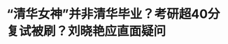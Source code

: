 <!DOCTYPE html>
<html lang="zh-CN">

<head>
    
<title>“清华女神”并非清华毕业？考研超40分复试被刷？刘晓艳应直面疑问_腾讯新闻</title>
<meta name="keywords" content="刘晓艳,考研,清华,清华大学,周思成,复试,毕业">
<meta name="description" content="极目新闻评论员 石平近日，知名英语讲师周思成在直播间公开评价同行刘晓艳英语水平，称其“英语最差，倒数第一名”。周思成同时“打假”刘晓艳，质疑其并非清华大学毕业，但在多个场合被称为“清华女神”。5月17日，极目新闻记者了解到，近年来，刘晓艳在多个公开场合讲述自己报考清华大学法硕但却未能考上的经历。（据5月...">
<meta name="author" content="腾讯网">
<meta name="copyright" content="Copyright 1998 - 2025 Tencent. All Rights Reserved">
<meta property="og:type" content="news" />

<meta property="og:title" content="“清华女神”并非清华毕业？考研超40分复试被刷？刘晓艳应直面疑问_腾讯新闻" />
<meta property="og:description" content="极目新闻评论员 石平近日，知名英语讲师周思成在直播间公开评价同行刘晓艳英语水平，称其“英语最差，倒数第一名”。周思成同时“打假”刘晓艳，质疑其并非清华大学毕业，但在多个场合被称为“清华女神”。5月17日，极目新闻记者了解到，近年来，刘晓艳在多个公开场合讲述自己报考清华大学法硕但却未能考上的经历。（据5月..." />
<meta property="og:url" content="https://news.qq.com/rain/a/20250518A038DF00" />
<meta property="og:image" content="https://inews.gtimg.com/news_ls/OQBOFrUmd-pIbW6TDYaEl-tCUE6emJWZ2jakoah3xXokIAA_640330/0" />
<meta property="article:author" content="极目新闻" />
<meta property="article:published_time" content="2025-05-18 11:30:15" />
<meta property="category" content="edu" />

<meta name="baidu-site-verification" content="jJeIJ5X7pP" />
    <meta charset="utf-8" />
<meta http-equiv="X-UA-Compatible" content="IE=Edge" />
<meta name="viewport" content="width=device-width, initial-scale=1, shrink-to-fit=no" />
<link rel="dns-prefetch" href="mat1.gtimg.com">
<link rel="dns-prefetch" href="i.news.qq.com">
<link rel="shortcut icon" href="https://mat1.gtimg.com/qqcdn/qqindex2021/favicon.ico">
<script nomodule="true" src="https://mat1.gtimg.com/qqcdn/qqindex2021/common-static/20240515201444/core3-37-1.min.js"></script>
<script>
  try {
    if (!window.IntersectionObserver) {
      var observerScript = document.createElement('script');
      observerScript.src = "https://mat1.gtimg.com/qqcdn/qqindex2021/common-static/20241024141058/intersection-observer-polyfill.js";
      document.head.appendChild(observerScript);
    }
  } catch (error) {}
</script>

<script>
  try {
    if (!Element.prototype.scrollTo) {
      var scrollScript = document.createElement('script');
      scrollScript.src = "https://mat1.gtimg.com/qqcdn/qqindex2021/common-static/20241025153001/scroll-behavior-polyfill.js";
      document.head.appendChild(scrollScript);
    }
  } catch (error) {}
</script>
<script>
  try {
    if ('scrollRestoration' in window.history) {
      window.history.scrollRestoration = 'manual';
    }
    window.isPcClient = Boolean(window.electron) && (
      window.navigator.userAgent.indexOf('pc-client') > 0 ||
      window.navigator.userAgent.indexOf('TencentNews') > 0
    );
  } catch {}
</script>
<script>
  try {
    if (window.isPcClient) {
      var bodyStyle = document.createElement('style');
      bodyStyle.innerText = 'body{ zoom: 0.95 }';
      document.head.appendChild(bodyStyle);
    }
  } catch {}
</script>
<script>
  window.DATA = {"url":"https://view.inews.qq.com/a/20250518A038DF00","article_id":"20250518A038DF00","article_type":"0","title":"“清华女神”并非清华毕业？考研超40分复试被刷？刘晓艳应直面疑问","desc":"极目新闻评论员 石平近日，知名英语讲师周思成在直播间公开评价同行刘晓艳英语水平，称其“英语最差，倒数第一名”。周思成同时“打假”刘晓艳，质疑其并非清华大学毕业，但在多个场合被称为“清华女神”。5月17日，极目新闻记者了解到，近年来，刘晓艳在多个公开场合讲述自己报考清华大学法硕但却未能考上的经历。（据5月...","iNewsRecommendLevel":1,"abstract":"极目新闻评论员 石平近日，知名英语讲师周思成在直播间公开评价同行刘晓艳英语水平，称其“英语最差，倒数第一名”。周思成同时“打假”刘晓艳，质疑其并非清华大学毕业，但在多个场合被称为“清华女神”。5月17日，极目新闻记者了解到，近年来，刘晓艳在多个公开场合讲述自己报考清华大学法硕但却未能考上的经历。（据5月...","catalog1":"edu","ad_channel_sign":"edu","introduction":"","media":"极目新闻","media_id":"5206106","pubtime":"2025-05-18 11:30:15","comment_id":"8412755344","political":0,"cmsId":"20250518A038DF00","cms_id":"20250518A038DF00","closeAllAd":0,"closeAllFavorite":false,"originContent":{"directory":{"ai_list":null,"enable":2,"list":null},"text":"\u003cdiv class=\"rich_media_content\"\u003e\u003c!--NO_AD_ERROR_2--\u003e\u003cp\u003e极目新闻评论员 石平\u003c/p\u003e\u003cp\u003e近日，知名英语讲师周思成在直播间公开评价同行刘晓艳英语水平，称其“英语最差，倒数第一名”。周思成同时“打假”刘晓艳，质疑其并非\u003c!--VERTICAL_CARD_BEGIN_0--\u003e清华大学\u003c!--VERTICAL_CARD_END_0--\u003e毕业，但在多个场合被称为“清华女神”。5月17日，极目新闻记者了解到，近年来，刘晓艳在多个公开场合讲述自己报考清华大学法硕但却未能考上的经历。（据5月17日极目新闻报道）\u003c/p\u003e\u003cp style=\"text-align: center\"\u003e\u003c!--IMG_0--\u003e\u003c/p\u003e\u003cp class=\"qqnews_image_desc\" style=\"color: #666; font-size: 14px; text-align: center\"\u003e相关截图\u003c/p\u003e\u003cp\u003e\u003c!--SECURE_LINK_BEGIN_0--\u003e周思成\u003c!--SECURE_LINK_END_0--\u003e在直播间手撕刘晓艳，并称“刘晓艳的运营团队踩了他”，这其实不能简单被定性为“同行是冤家”，关键要看他说的是不是事实。如果他凭“一己之力”造谣抹黑对手，那肯定违反相关法律法规，要承担相应的后果。如果他说的是真的，那刘晓艳就涉嫌虚假宣传牟利，同样要承担责任。\u003c!--NO_AD_0--\u003e\u003c!--EOP_0--\u003e\u003c/p\u003e\u003c!--PARAGRAPH_0--\u003e\u003cp\u003e网上自称“清华女神”的不少，且先不管是不是“女神”，在清华就读过是前提吧？如果没在清华读过书，怎么能宣传自己是“清华女神”呢？显然，不是报考过清华大学的硕士，就能够用这个说法的。\u003c!--NO_AD_1--\u003e\u003c!--EOP_1--\u003e\u003c/p\u003e\u003c!--PARAGRAPH_1--\u003e\u003cp\u003e而且，她在讲座中多次讲到自己当年以超分数线40分的成绩上线清华的经历。这就更传奇了，超分数线40分啊，妥妥的学霸。在大家看来，这样厉害的学霸上清华不是太正常了吗？为何她超分数线40分还在复试被刷？这在激起钦佩的同时还博取了公众的同情，甚至还有人怀疑清华大学在招录学生时，是不是有什么不可言说的东西。\u003c/p\u003e\u003cp style=\"text-align: center\"\u003e\u003c!--IMG_1--\u003e\u003c/p\u003e\u003cp class=\"qqnews_image_desc\" style=\"color: #666; font-size: 14px; text-align: center\"\u003e相关截图\u003c/p\u003e\u003cp\u003e清华女神，超40分复试被刷，这些信息放在一起，也是妥妥的流量。做教培行业，学霸“人设”无疑是吸引流量的利器，更是赚钱的法宝。但是，刘晓艳的宣传是不是真的呢？\u003c/p\u003e\u003cp\u003e一些网友说得好，做教培行业，未必需要什么高深的水平和能力，就像一些体育冠军的教练，上场了未必比得赢自己的学生。会教与会学是两回事，两者并不相等。在同行里“英语倒数第一”，也不等于不能教好学生。但是，做教育最可贵的是诚信，应该通过自己的实力来说话。\u003c!--NO_AD_2--\u003e\u003c!--EOP_2--\u003e\u003c/p\u003e\u003c!--PARAGRAPH_2--\u003e\u003cp\u003e同时，周思成称“刘晓艳的运营团队踩了他”。抹黑他人同样是令人不齿的行为。不管是谁，不能不讲原则和底线，把他人踩下去，把自己抬上来，以期让自己得到更大的蛋糕。英语教培行业很卷，但也是有规矩的。既不能搞虚假人设、虚假宣传，更不能搞拉踩。\u003c!--NO_AD_3--\u003e\u003c!--EOP_3--\u003e\u003c/p\u003e\u003c!--PARAGRAPH_3--\u003e\u003cp\u003e周思成的质疑需要刘晓艳来回答，后者晒出相关材料即可。如果周思成是造谣，刘晓艳可以通过法律手段来维护自己的权益。如果自己真的存在虚构“清华女神”的情节，甚至还夸大自己的考试分数，她同样要给公众一个说法。\u003c!--NO_AD_4--\u003e\u003c!--EOP_4--\u003e\u003c/p\u003e\u003c!--PARAGRAPH_4--\u003e\u003cp\u003e（来源：极目新闻）\u003c/p\u003e\u003cp\u003e\u003cstrong\u003e更多精彩资讯请在应用市场下载“极目新闻”客户端，未经授权请勿转载，欢迎提供新闻线索，一经采纳即付报酬。24小时报料热线027-86777777。\u003c/strong\u003e\u003c/p\u003e\u003cdiv powered-by=\"qqnews_ex-editor\"\u003e\u003c/div\u003e\u003cstyle\u003e.rich_media_content{--news-tabel-th-night-color: #444444;--news-font-day-color: #333;--news-font-night-color: #d9d9d9;--news-bottom-distance: 22px}.rich_media_content p:not([data-exeditor-arbitrary-box=image-box]){letter-spacing:.5px;line-height:30px;margin-bottom:var(--news-bottom-distance);word-wrap:break-word}.rich_media_content{color:var(--news-font-day-color);font-size:18px}@media(prefers-color-scheme:dark){body:not([data-weui-theme=light]):not([dark-mode-disable=true]) .rich_media_content p:not([data-exeditor-arbitrary-box=image-box]){letter-spacing:.5px;line-height:30px;margin-bottom:var(--news-bottom-distance);word-wrap:break-word}body:not([data-weui-theme=light]):not([dark-mode-disable=true]) .rich_media_content{color:var(--news-font-night-color)}}.data_color_scheme_dark .rich_media_content p:not([data-exeditor-arbitrary-box=image-box]){letter-spacing:.5px;line-height:30px;margin-bottom:var(--news-bottom-distance);word-wrap:break-word}.data_color_scheme_dark .rich_media_content{color:var(--news-font-night-color)}.data_color_scheme_dark .rich_media_content{font-size:18px}.rich_media_content p[data-exeditor-arbitrary-box=image-box]{margin-bottom:11px}.rich_media_content\u003ediv:not(.qnt-video),.rich_media_content\u003esection{margin-bottom:var(--news-bottom-distance)}.rich_media_content hr{margin-bottom:var(--news-bottom-distance)}.rich_media_content .link_list{margin:0;margin-top:20px;min-height:0!important}.rich_media_content blockquote{background:#f9f9f9;border-left:6px solid #ccc;margin:1.5em 10px;padding:.5em 10px}.rich_media_content blockquote p{margin-bottom:0!important}.data_color_scheme_dark .rich_media_content blockquote{background:#323232}@media(prefers-color-scheme:dark){body:not([data-weui-theme=light]):not([dark-mode-disable=true]) .rich_media_content blockquote{background:#323232}}.rich_media_content ol[data-ex-list]{--ol-start: 1;--ol-list-style-type: decimal;list-style-type:none;counter-reset:olCounter calc(var(--ol-start,1) - 1);position:relative}.rich_media_content ol[data-ex-list]\u003eli\u003e:first-child::before{content:counter(olCounter,var(--ol-list-style-type)) '. ';counter-increment:olCounter;font-variant-numeric:tabular-nums;display:inline-block}.rich_media_content ul[data-ex-list]{--ul-list-style-type: circle;list-style-type:none;position:relative}.rich_media_content ul[data-ex-list].nonUnicode-list-style-type\u003eli\u003e:first-child::before{content:var(--ul-list-style-type) ' ';font-variant-numeric:tabular-nums;display:inline-block;transform:scale(0.5)}.rich_media_content ul[data-ex-list].unicode-list-style-type\u003eli\u003e:first-child::before{content:var(--ul-list-style-type) ' ';font-variant-numeric:tabular-nums;display:inline-block;transform:scale(0.8)}.rich_media_content ol:not([data-ex-list]){padding-left:revert}.rich_media_content ul:not([data-ex-list]){padding-left:revert}.rich_media_content table{display:table;border-collapse:collapse;margin-bottom:var(--news-bottom-distance)}.rich_media_content table th,.rich_media_content table td{word-wrap:break-word;border:1px solid #ddd;white-space:nowrap;padding:2px 5px}.rich_media_content table th{font-weight:700;background-color:#f0f0f0;text-align:left}.rich_media_content table p{margin-bottom:0!important}.data_color_scheme_dark .rich_media_content table th{background:var(--news-tabel-th-night-color)}@media(prefers-color-scheme:dark){body:not([data-weui-theme=light]):not([dark-mode-disable=true]) .rich_media_content table th{background:var(--news-tabel-th-night-color)}}.rich_media_content .qqnews_image_desc,.rich_media_content p[type=om-image-desc]{line-height:20px!important;text-align:center!important;font-size:14px!important;color:#666!important}.rich_media_content div[data-exeditor-arbitrary-box=wrap]:not([data-exeditor-arbitrary-box-special-style]){max-width:100%}.rich_media_content .qqnews-content{--wmfont: 0;--wmcolor: transparent;font-size:var(--wmfont);color:var(--wmcolor);line-height:var(--wmfont)!important;margin-bottom:var(--wmfont)!important}.rich_media_content .qqnews_sign_emphasis{background:#f7f7f7}.rich_media_content .qqnews_sign_emphasis ol{word-wrap:break-word;border:none;color:#5c5c5c;line-height:28px;list-style:none;margin:14px 0 6px;padding:16px 15px 4px}.rich_media_content .qqnews_sign_emphasis p{margin-bottom:12px!important}.rich_media_content .qqnews_sign_emphasis ol\u003eli\u003ep{padding-left:30px}.rich_media_content .qqnews_sign_emphasis ol\u003eli{list-style:none}.rich_media_content .qqnews_sign_emphasis ol\u003eli\u003ep:first-child::before{margin-left:-30px;content:counter(olCounter,decimal) ''!important;counter-increment:olCounter!important;font-variant-numeric:tabular-nums!important;background:#37f;border-radius:2px;color:#fff;font-size:15px;font-style:normal;text-align:center;line-height:18px;width:18px;height:18px;margin-right:12px;position:relative;top:-1px}.data_color_scheme_dark .rich_media_content .qqnews_sign_emphasis{background:#262626}.data_color_scheme_dark .rich_media_content .qqnews_sign_emphasis ol\u003eli\u003ep{color:#a9a9a9}@media(prefers-color-scheme:dark){body:not([data-weui-theme=light]):not([dark-mode-disable=true]) .rich_media_content .qqnews_sign_emphasis{background:#262626}body:not([data-weui-theme=light]):not([dark-mode-disable=true]) .rich_media_content .qqnews_sign_emphasis ol\u003eli\u003ep{color:#a9a9a9}}.rich_media_content h1,.rich_media_content h2,.rich_media_content h3,.rich_media_content h4,.rich_media_content h5,.rich_media_content h6{margin-bottom:var(--news-bottom-distance);font-weight:700}.rich_media_content h1{font-size:20px}.rich_media_content h2,.rich_media_content h3{font-size:19px}.rich_media_content h4,.rich_media_content h5,.rich_media_content h6{font-size:18px}.rich_media_content li:empty{display:none}.rich_media_content ul,.rich_media_content ol{margin-bottom:var(--news-bottom-distance)}.rich_media_content div\u003ep:only-child{margin-bottom:0!important}.rich_media_content .cms-cke-widget-title-wrap p{margin-bottom:0!important}\u003c/style\u003e\u003c/div\u003e","version":"v2"},"originAttribute":{"IMG_0":{"bigOrigUrl":"https://inews.gtimg.com/om_bt/OQBVPkR8aok8cX7fhyFC7FG9-DHYTyWRtPkg2gDRYHLTAAA/0","compressUrl":"https://inews.gtimg.com/om_bt/OQBVPkR8aok8cX7fhyFC7FG9-DHYTyWRtPkg2gDRYHLTAAA/641","desc":"","fullPic":"1","height":426,"imgurl0":"https://inews.gtimg.com/om_bt/OQBVPkR8aok8cX7fhyFC7FG9-DHYTyWRtPkg2gDRYHLTAAA/0","imgurl1000":"https://inews.gtimg.com/om_bt/OQBVPkR8aok8cX7fhyFC7FG9-DHYTyWRtPkg2gDRYHLTAAA/1000","islong":0,"origUrl":"https://inews.gtimg.com/om_bt/OQBVPkR8aok8cX7fhyFC7FG9-DHYTyWRtPkg2gDRYHLTAAA/641","size":42,"style":"display: inline-block; max-width: 100%; width: 587px","thumb":"https://inews.gtimg.com/om_bt/OQBVPkR8aok8cX7fhyFC7FG9-DHYTyWRtPkg2gDRYHLTAAA_181x181s/0","url":"https://inews.gtimg.com/om_bt/OQBVPkR8aok8cX7fhyFC7FG9-DHYTyWRtPkg2gDRYHLTAAA/641","width":587},"IMG_1":{"bigOrigUrl":"https://inews.gtimg.com/om_bt/OKJDewuX0GO_aV7RmsO25Mcq68xF37em0a-bpMeEpcwdIAA/0","compressUrl":"https://inews.gtimg.com/om_bt/OKJDewuX0GO_aV7RmsO25Mcq68xF37em0a-bpMeEpcwdIAA/641","desc":"","fullPic":"1","height":335,"imgurl0":"https://inews.gtimg.com/om_bt/OKJDewuX0GO_aV7RmsO25Mcq68xF37em0a-bpMeEpcwdIAA/0","imgurl1000":"https://inews.gtimg.com/om_bt/OKJDewuX0GO_aV7RmsO25Mcq68xF37em0a-bpMeEpcwdIAA/1000","islong":0,"origUrl":"https://inews.gtimg.com/om_bt/OKJDewuX0GO_aV7RmsO25Mcq68xF37em0a-bpMeEpcwdIAA/641","size":17,"style":"display: inline-block; max-width: 100%; width: 672px","thumb":"https://inews.gtimg.com/om_bt/OKJDewuX0GO_aV7RmsO25Mcq68xF37em0a-bpMeEpcwdIAA_181x181s/0","url":"https://inews.gtimg.com/om_bt/OKJDewuX0GO_aV7RmsO25Mcq68xF37em0a-bpMeEpcwdIAA/641","width":641},"VERTICAL_CARD_BEGIN_0":{"a_version":"21_android_7.4.57","desc":"清华大学","detail_url":"qqnews://article_9528?act=ai_chat\u0026vertical_card_type=ai\u0026vertical_card_desc=%E6%B8%85%E5%8D%8E%E5%A4%A7%E5%AD%A6\u0026a_version=21_android_7.4.57\u0026i_version=11.0_qqnews_7.4.70","i_version":"11.0_qqnews_7.4.70","previous_context":"极目新闻评论员 石平近日，知名英语讲师周思成在直播间公开评价同行刘晓艳英语水平，称其“英语最差，倒数第一名”。周思成同时“打假”刘晓艳，质疑其并非","subsequent_context":"毕业，但在多个场合被称为“清华女神”。5月17日，极目新闻记者了解到，近年来，刘晓艳在多个公开场合讲述自己报考清华大学法硕但却未能考上的经历。（据5月17日极目新闻报道）相关截图周思成在直播间手撕刘晓","type":"ai","url":"qqnews://article_9528?act=ai_chat\u0026vertical_card_type=ai\u0026vertical_card_desc=%E6%B8%85%E5%8D%8E%E5%A4%A7%E5%AD%A6\u0026jumpinfo=%7B%22scene%22%3A%22algo_scribe_words%22%2C%22sentence%22%3A%22%E6%B8%85%E5%8D%8E%E5%A4%A7%E5%AD%A6%22%2C%22sentenceContext%22%3A%22%E6%9E%81%E7%9B%AE%E6%96%B0%E9%97%BB%E8%AF%84%E8%AE%BA%E5%91%98+%E7%9F%B3%E5%B9%B3%E8%BF%91%E6%97%A5%EF%BC%8C%E7%9F%A5%E5%90%8D%E8%8B%B1%E8%AF%AD%E8%AE%B2%E5%B8%88%E5%91%A8%E6%80%9D%E6%88%90%E5%9C%A8%E7%9B%B4%E6%92%AD%E9%97%B4%E5%85%AC%E5%BC%80%E8%AF%84%E4%BB%B7%E5%90%8C%E8%A1%8C%E5%88%98%E6%99%93%E8%89%B3%E8%8B%B1%E8%AF%AD%E6%B0%B4%E5%B9%B3%EF%BC%8C%E7%A7%B0%E5%85%B6%E2%80%9C%E8%8B%B1%E8%AF%AD%E6%9C%80%E5%B7%AE%EF%BC%8C%E5%80%92%E6%95%B0%E7%AC%AC%E4%B8%80%E5%90%8D%E2%80%9D%E3%80%82%E5%91%A8%E6%80%9D%E6%88%90%E5%90%8C%E6%97%B6%E2%80%9C%E6%89%93%E5%81%87%E2%80%9D%E5%88%98%E6%99%93%E8%89%B3%EF%BC%8C%E8%B4%A8%E7%96%91%E5%85%B6%E5%B9%B6%E9%9D%9E%7B%E6%B8%85%E5%8D%8E%E5%A4%A7%E5%AD%A6%7D%E6%AF%95%E4%B8%9A%EF%BC%8C%E4%BD%86%E5%9C%A8%E5%A4%9A%E4%B8%AA%E5%9C%BA%E5%90%88%E8%A2%AB%E7%A7%B0%E4%B8%BA%E2%80%9C%E6%B8%85%E5%8D%8E%E5%A5%B3%E7%A5%9E%E2%80%9D%E3%80%825%E6%9C%8817%E6%97%A5%EF%BC%8C%E6%9E%81%E7%9B%AE%E6%96%B0%E9%97%BB%E8%AE%B0%E8%80%85%E4%BA%86%E8%A7%A3%E5%88%B0%EF%BC%8C%E8%BF%91%E5%B9%B4%E6%9D%A5%EF%BC%8C%E5%88%98%E6%99%93%E8%89%B3%E5%9C%A8%E5%A4%9A%E4%B8%AA%E5%85%AC%E5%BC%80%E5%9C%BA%E5%90%88%E8%AE%B2%E8%BF%B0%E8%87%AA%E5%B7%B1%E6%8A%A5%E8%80%83%E6%B8%85%E5%8D%8E%E5%A4%A7%E5%AD%A6%E6%B3%95%E7%A1%95%E4%BD%86%E5%8D%B4%E6%9C%AA%E8%83%BD%E8%80%83%E4%B8%8A%E7%9A%84%E7%BB%8F%E5%8E%86%E3%80%82%EF%BC%88%E6%8D%AE5%E6%9C%8817%E6%97%A5%E6%9E%81%E7%9B%AE%E6%96%B0%E9%97%BB%E6%8A%A5%E9%81%93%EF%BC%89%E7%9B%B8%E5%85%B3%E6%88%AA%E5%9B%BE%E5%91%A8%E6%80%9D%E6%88%90%E5%9C%A8%E7%9B%B4%E6%92%AD%E9%97%B4%E6%89%8B%E6%92%95%E5%88%98%E6%99%93%22%2C%22source%22%3A%22article_sharepage_scribewords%22%7D","urls":{"qqcom":{"pc_url":"qqnews://article_9528?act=ai_chat\u0026vertical_card_type=ai\u0026vertical_card_desc=%E6%B8%85%E5%8D%8E%E5%A4%A7%E5%AD%A6\u0026jumpinfo=%7B%22scene%22%3A%22algo_scribe_words%22%2C%22sentence%22%3A%22%E6%B8%85%E5%8D%8E%E5%A4%A7%E5%AD%A6%22%2C%22sentenceContext%22%3A%22%E6%9E%81%E7%9B%AE%E6%96%B0%E9%97%BB%E8%AF%84%E8%AE%BA%E5%91%98+%E7%9F%B3%E5%B9%B3%E8%BF%91%E6%97%A5%EF%BC%8C%E7%9F%A5%E5%90%8D%E8%8B%B1%E8%AF%AD%E8%AE%B2%E5%B8%88%E5%91%A8%E6%80%9D%E6%88%90%E5%9C%A8%E7%9B%B4%E6%92%AD%E9%97%B4%E5%85%AC%E5%BC%80%E8%AF%84%E4%BB%B7%E5%90%8C%E8%A1%8C%E5%88%98%E6%99%93%E8%89%B3%E8%8B%B1%E8%AF%AD%E6%B0%B4%E5%B9%B3%EF%BC%8C%E7%A7%B0%E5%85%B6%E2%80%9C%E8%8B%B1%E8%AF%AD%E6%9C%80%E5%B7%AE%EF%BC%8C%E5%80%92%E6%95%B0%E7%AC%AC%E4%B8%80%E5%90%8D%E2%80%9D%E3%80%82%E5%91%A8%E6%80%9D%E6%88%90%E5%90%8C%E6%97%B6%E2%80%9C%E6%89%93%E5%81%87%E2%80%9D%E5%88%98%E6%99%93%E8%89%B3%EF%BC%8C%E8%B4%A8%E7%96%91%E5%85%B6%E5%B9%B6%E9%9D%9E%7B%E6%B8%85%E5%8D%8E%E5%A4%A7%E5%AD%A6%7D%E6%AF%95%E4%B8%9A%EF%BC%8C%E4%BD%86%E5%9C%A8%E5%A4%9A%E4%B8%AA%E5%9C%BA%E5%90%88%E8%A2%AB%E7%A7%B0%E4%B8%BA%E2%80%9C%E6%B8%85%E5%8D%8E%E5%A5%B3%E7%A5%9E%E2%80%9D%E3%80%825%E6%9C%8817%E6%97%A5%EF%BC%8C%E6%9E%81%E7%9B%AE%E6%96%B0%E9%97%BB%E8%AE%B0%E8%80%85%E4%BA%86%E8%A7%A3%E5%88%B0%EF%BC%8C%E8%BF%91%E5%B9%B4%E6%9D%A5%EF%BC%8C%E5%88%98%E6%99%93%E8%89%B3%E5%9C%A8%E5%A4%9A%E4%B8%AA%E5%85%AC%E5%BC%80%E5%9C%BA%E5%90%88%E8%AE%B2%E8%BF%B0%E8%87%AA%E5%B7%B1%E6%8A%A5%E8%80%83%E6%B8%85%E5%8D%8E%E5%A4%A7%E5%AD%A6%E6%B3%95%E7%A1%95%E4%BD%86%E5%8D%B4%E6%9C%AA%E8%83%BD%E8%80%83%E4%B8%8A%E7%9A%84%E7%BB%8F%E5%8E%86%E3%80%82%EF%BC%88%E6%8D%AE5%E6%9C%8817%E6%97%A5%E6%9E%81%E7%9B%AE%E6%96%B0%E9%97%BB%E6%8A%A5%E9%81%93%EF%BC%89%E7%9B%B8%E5%85%B3%E6%88%AA%E5%9B%BE%E5%91%A8%E6%80%9D%E6%88%90%E5%9C%A8%E7%9B%B4%E6%92%AD%E9%97%B4%E6%89%8B%E6%92%95%E5%88%98%E6%99%93%22%2C%22source%22%3A%22article_sharepage_scribewords%22%7D"},"web":{"h5_url":"qqnews://article_9528?act=ai_chat\u0026vertical_card_type=ai\u0026vertical_card_desc=%E6%B8%85%E5%8D%8E%E5%A4%A7%E5%AD%A6\u0026jumpinfo=%7B%22scene%22%3A%22algo_scribe_words%22%2C%22sentence%22%3A%22%E6%B8%85%E5%8D%8E%E5%A4%A7%E5%AD%A6%22%2C%22sentenceContext%22%3A%22%E6%9E%81%E7%9B%AE%E6%96%B0%E9%97%BB%E8%AF%84%E8%AE%BA%E5%91%98+%E7%9F%B3%E5%B9%B3%E8%BF%91%E6%97%A5%EF%BC%8C%E7%9F%A5%E5%90%8D%E8%8B%B1%E8%AF%AD%E8%AE%B2%E5%B8%88%E5%91%A8%E6%80%9D%E6%88%90%E5%9C%A8%E7%9B%B4%E6%92%AD%E9%97%B4%E5%85%AC%E5%BC%80%E8%AF%84%E4%BB%B7%E5%90%8C%E8%A1%8C%E5%88%98%E6%99%93%E8%89%B3%E8%8B%B1%E8%AF%AD%E6%B0%B4%E5%B9%B3%EF%BC%8C%E7%A7%B0%E5%85%B6%E2%80%9C%E8%8B%B1%E8%AF%AD%E6%9C%80%E5%B7%AE%EF%BC%8C%E5%80%92%E6%95%B0%E7%AC%AC%E4%B8%80%E5%90%8D%E2%80%9D%E3%80%82%E5%91%A8%E6%80%9D%E6%88%90%E5%90%8C%E6%97%B6%E2%80%9C%E6%89%93%E5%81%87%E2%80%9D%E5%88%98%E6%99%93%E8%89%B3%EF%BC%8C%E8%B4%A8%E7%96%91%E5%85%B6%E5%B9%B6%E9%9D%9E%7B%E6%B8%85%E5%8D%8E%E5%A4%A7%E5%AD%A6%7D%E6%AF%95%E4%B8%9A%EF%BC%8C%E4%BD%86%E5%9C%A8%E5%A4%9A%E4%B8%AA%E5%9C%BA%E5%90%88%E8%A2%AB%E7%A7%B0%E4%B8%BA%E2%80%9C%E6%B8%85%E5%8D%8E%E5%A5%B3%E7%A5%9E%E2%80%9D%E3%80%825%E6%9C%8817%E6%97%A5%EF%BC%8C%E6%9E%81%E7%9B%AE%E6%96%B0%E9%97%BB%E8%AE%B0%E8%80%85%E4%BA%86%E8%A7%A3%E5%88%B0%EF%BC%8C%E8%BF%91%E5%B9%B4%E6%9D%A5%EF%BC%8C%E5%88%98%E6%99%93%E8%89%B3%E5%9C%A8%E5%A4%9A%E4%B8%AA%E5%85%AC%E5%BC%80%E5%9C%BA%E5%90%88%E8%AE%B2%E8%BF%B0%E8%87%AA%E5%B7%B1%E6%8A%A5%E8%80%83%E6%B8%85%E5%8D%8E%E5%A4%A7%E5%AD%A6%E6%B3%95%E7%A1%95%E4%BD%86%E5%8D%B4%E6%9C%AA%E8%83%BD%E8%80%83%E4%B8%8A%E7%9A%84%E7%BB%8F%E5%8E%86%E3%80%82%EF%BC%88%E6%8D%AE5%E6%9C%8817%E6%97%A5%E6%9E%81%E7%9B%AE%E6%96%B0%E9%97%BB%E6%8A%A5%E9%81%93%EF%BC%89%E7%9B%B8%E5%85%B3%E6%88%AA%E5%9B%BE%E5%91%A8%E6%80%9D%E6%88%90%E5%9C%A8%E7%9B%B4%E6%92%AD%E9%97%B4%E6%89%8B%E6%92%95%E5%88%98%E6%99%93%22%2C%22source%22%3A%22article_sharepage_scribewords%22%7D"}}},"VERTICAL_CARD_END_0":{"show_type":"6"}},"selfDeclare":{},"userAddress":"湖北","card":{"chlid":"5206106","chlname":"极目新闻","desc":"全球眼，中国心，瞭望者，思想家。","icon":"http://inews.gtimg.com/newsapp_ls/0/13313835343_200200/0","msgEntry":1,"uin":"ec304f4513bb7aec09f9921be4e9fdbe12","update_frequency":"0","vip_desc":"楚天都市报官方账号","vip_icon_night":"http://inews.gtimg.com/newsapp_ls/0/14876049528/0","vip_place":"left","vip_type":"30013","vip_icon":"http://inews.gtimg.com/newsapp_ls/0/14876049251/0","vip_type_new":"30013","suid":"8QMd23pY5IUbvz7Q","liveInfo":{"roomID":"1410000175","roomStatus":"2","cms_id":"PLV2025051701312000","article_type":"575"},"cpLevel":1},"interationCount":{"like":3,"collect":2,"share":2},"payment_info":{},"article_is_pay":false,"payment_column_info_v1":{"is_column_pay":false,"read_count_all":0},"tag_info_item":null,"contentWordsNum":915,"extraProperty":{"FeedbackDetailDisableInsert":0,"zanSkinType":""},"relateWelfare":{},"aiSwitch":true,"isOversize":false,"videoArr":[]};
</script>
<script>
  window.channelInfo = {"channelConfig":{"channelNav":[{"_auto_id":"1","active_alien_img":"","alien_img":"","channel_id":"news_news_home","is_local":"0","link":"https://www.qq.com","name_cn":"首页","name_en":"home"},{"_auto_id":"2","active_alien_img":"","alien_img":"","channel_id":"news_news_top","is_local":"0","link":"","name_cn":"要闻","name_en":"news"},{"_auto_id":"4","active_alien_img":"","alien_img":"","channel_id":"news_news_bj","is_local":"1","link":"","name_cn":"北京","name_en":"bj"},{"_auto_id":"5","active_alien_img":"","alien_img":"","channel_id":"news_news_finance","is_local":"0","link":"","name_cn":"财经","name_en":"finance"},{"_auto_id":"6","active_alien_img":"","alien_img":"","channel_id":"news_news_tech","is_local":"0","link":"","name_cn":"科技","name_en":"tech"},{"_auto_id":"7","active_alien_img":"","alien_img":"","channel_id":"tv","is_local":"0","link":"https://v.qq.com/channel/tv/?ptag=qqnews","name_cn":"电视剧","name_en":"tv"},{"_auto_id":"8","active_alien_img":"","alien_img":"","channel_id":"news_news_qa","is_local":"0","link":"","name_cn":"热问","name_en":"qa"},{"_auto_id":"9","active_alien_img":"","alien_img":"","channel_id":"news_news_ent","is_local":"0","link":"","name_cn":"娱乐","name_en":"ent"},{"_auto_id":"10","active_alien_img":"","alien_img":"","channel_id":"variety","is_local":"0","link":"https://v.qq.com/channel/variety/?ptag=qqnews","name_cn":"综艺","name_en":"variety"},{"_auto_id":"11","active_alien_img":"","alien_img":"","channel_id":"news_news_sports","is_local":"0","link":"","name_cn":"体育","name_en":"sports"},{"_auto_id":"13","active_alien_img":"","alien_img":"","channel_id":"news_news_nba","is_local":"0","link":"","name_cn":"NBA","name_en":"nba"},{"_auto_id":"14","active_alien_img":"","alien_img":"","channel_id":"news_news_world","is_local":"0","link":"","name_cn":"国际","name_en":"world"},{"_auto_id":"15","active_alien_img":"","alien_img":"","channel_id":"news_news_mil","is_local":"0","link":"","name_cn":"军事","name_en":"milite"},{"_auto_id":"16","active_alien_img":"","alien_img":"","channel_id":"news_news_auto","is_local":"0","link":"","name_cn":"汽车","name_en":"auto"},{"_auto_id":"17","active_alien_img":"","alien_img":"","channel_id":"news_news_house","is_local":"0","link":"","name_cn":"房产","name_en":"house"},{"_auto_id":"18","active_alien_img":"","alien_img":"","channel_id":"news_news_edu","is_local":"0","link":"","name_cn":"教育","name_en":"edu"},{"_auto_id":"19","active_alien_img":"","alien_img":"","channel_id":"news_news_antip","is_local":"0","link":"","name_cn":"健康","name_en":"health"},{"_auto_id":"20","active_alien_img":"","alien_img":"","channel_id":"news_news_video","is_local":"0","link":"","name_cn":"视频","name_en":"video"},{"_auto_id":"21","active_alien_img":"","alien_img":"","channel_id":"news_news_game","is_local":"0","link":"","name_cn":"游戏","name_en":"games"},{"_auto_id":"22","active_alien_img":"","alien_img":"","channel_id":"news_news_nchupin","is_local":"0","link":"","name_cn":"眼界","name_en":"chupin"},{"_auto_id":"24","active_alien_img":"","alien_img":"","channel_id":"news_news_football","is_local":"0","link":"","name_cn":"足球","name_en":"football"},{"_auto_id":"25","active_alien_img":"","alien_img":"","channel_id":"news_news_kepu","is_local":"0","link":"","name_cn":"科学","name_en":"kepu"},{"_auto_id":"26","active_alien_img":"","alien_img":"","channel_id":"news_news_digi","is_local":"0","link":"","name_cn":"数码","name_en":"digi"},{"_auto_id":"28","active_alien_img":"","alien_img":"","channel_id":"ymzx","is_local":"0","link":"https://gamer.qq.com/v2/cloudgame/game/96897?ichannel=txxwpc0Ftxxwpc1","name_cn":"元梦之星","name_en":"news_news_ymzx"},{"_auto_id":"31","active_alien_img":"","alien_img":"","channel_id":"movie","is_local":"0","link":"https://v.qq.com/channel/movie/?ptag=qqnews","name_cn":"电影","name_en":"movie"},{"_auto_id":"32","active_alien_img":"","alien_img":"","channel_id":"news_news_esport","is_local":"0","link":"","name_cn":"电竞","name_en":"esport"},{"_auto_id":"34","active_alien_img":"","alien_img":"","channel_id":"news_news_history","is_local":"0","link":"","name_cn":"历史","name_en":"history"},{"_auto_id":"35","active_alien_img":"","alien_img":"","channel_id":"news_news_baby","is_local":"0","link":"","name_cn":"育儿","name_en":"baby"},{"_auto_id":"36","active_alien_img":"","alien_img":"","channel_id":"hbjy","is_local":"0","link":"https://gp.qq.com/act/a20250421mnqlx/news.shtml","name_cn":"和平精英","name_en":"news_news_hbjy"},{"_auto_id":"37","active_alien_img":"","alien_img":"","channel_id":"cloud_gamer","is_local":"0","link":"https://gamer.qq.com/?ichannel=txxwpc0Ftxxwpc1","name_cn":"云游戏","name_en":"cloud_gamer"},{"_auto_id":"38","active_alien_img":"","alien_img":"","channel_id":"news_news_lic","is_local":"0","link":"","name_cn":"理财","name_en":"finance_licai"},{"_auto_id":"39","active_alien_img":"","alien_img":"","channel_id":"news_news_istock","is_local":"0","link":"","name_cn":"股票","name_en":"finance_stock"},{"_auto_id":"40","active_alien_img":"","alien_img":"","channel_id":"ren_min_shi_pin","is_local":"0","link":"https://news.qq.com/omn/author/8QMd3Hld74cbujbY?tab=om_video","name_cn":"人民视频","name_en":"ren_min_shi_pin"},{"_auto_id":"41","active_alien_img":"","alien_img":"","channel_id":"news_news_weather","is_local":"0","link":"https://tianqi.qq.com/index.htm","name_cn":"天气","name_en":"weather"}]}};
</script>
<script>
  window.articleConfig = {"rightConfig":[{"_auto_id":"1","category_key":"default","modules":"{\"moduleList\":[{\"title\":\"作者其他文章\",\"id\":\"user_article\"},{\"title\":\"精选视频\",\"id\":\"video_album\",\"videoType\":\"tag\",\"videoId\":\"aUepxrtchGM=\",\"isSticky\":0},{\"title\":\"下载条\",\"id\":\"download_banner\",\"isSticky\":1},{\"title\":\"热点榜\",\"id\":\"hot_rank_list\",\"isSticky\":1},{\"title\":\"广告推广\",\"id\":\"ssp_ad_module\",\"category\":\"ad_ssp\",\"loid\":\"109\",\"isSticky\":1},{\"title\":\"广告推广位\",\"id\":\"c2s_ad_module\",\"category\":\"right_c2s\",\"path\":\"QQcom_all_Rectangle-1|QQcom_all_Rectangle-2|QQcom_all_Rectangle-3\",\"isSticky\":1}]}"},{"_auto_id":"2","category_key":"ent","modules":"{\"moduleList\":[{\"title\":\"作者其他文章\",\"id\":\"user_article\"},{\"title\":\"精选视频\",\"id\":\"video_album\",\"videoType\":\"tag\",\"videoId\":\"aUepxrtchGM=\"},{\"title\":\"下载条\",\"id\":\"download_banner\",\"isSticky\":1},{\"title\":\"热点榜\",\"id\":\"hot_rank_list\",\"isSticky\":1},{\"title\":\"广告推广\",\"id\":\"ssp_ad_module\",\"category\":\"ad_ssp\",\"loid\":\"109\",\"isSticky\":1},{\"title\":\"广告推广\",\"id\":\"ssp_ad_module\",\"category\":\"ad_ssp\",\"loid\":\"117\",\"isSticky\":1}]}"},{"_auto_id":"3","category_key":"game","modules":"{\"moduleList\":[{\"title\":\"作者其他文章\",\"id\":\"user_article\"},{\"title\":\"精选视频\",\"id\":\"video_album\",\"videoType\":\"tag\",\"videoId\":\"aUepxrtchGM=\"},{\"title\":\"热门游戏\",\"id\":\"recommend_game\",\"isSticky\":0},{\"title\":\"下载条\",\"id\":\"download_banner\",\"isSticky\":1},{\"title\":\"热点榜\",\"id\":\"hot_rank_list\",\"isSticky\":1},{\"title\":\"广告推广\",\"id\":\"ssp_ad_module\",\"category\":\"ad_ssp\",\"loid\":\"109\",\"isSticky\":1},{\"title\":\"广告推广位\",\"id\":\"c2s_ad_module\",\"category\":\"right_c2s\",\"path\":\"QQcom_all_Rectangle-1|QQcom_all_Rectangle-2|QQcom_all_Rectangle-3\",\"isSticky\":1}]}"},{"_auto_id":"4","category_key":"tech","modules":"{\"moduleList\":[{\"title\":\"作者其他文章\",\"id\":\"user_article\"},{\"title\":\"精选视频\",\"id\":\"video_album\",\"videoType\":\"tag\",\"videoId\":\"aUepxrtchGM=\"},{\"title\":\"下载条\",\"id\":\"download_banner\",\"isSticky\":1},{\"title\":\"热点榜\",\"id\":\"hot_rank_list\",\"isSticky\":1},{\"title\":\"广告推广\",\"id\":\"ssp_ad_module\",\"category\":\"ad_ssp\",\"loid\":\"109\",\"isSticky\":1},{\"title\":\"广告推广位\",\"id\":\"c2s_ad_module\",\"category\":\"right_c2s\",\"path\":\"QQcom_all_Rectangle-1|QQcom_all_Rectangle-2|QQcom_all_Rectangle-3\",\"isSticky\":1}]}"},{"_auto_id":"5","category_key":"finance","modules":"{\"moduleList\":[{\"title\":\"作者其他文章\",\"id\":\"user_article\"},{\"title\":\"精选视频\",\"id\":\"video_album\",\"videoType\":\"tag\",\"videoId\":\"aUepxrtchGM=\"},{\"title\":\"下载条\",\"id\":\"download_banner\",\"isSticky\":1},{\"title\":\"热点榜\",\"id\":\"hot_rank_list\",\"isSticky\":1},{\"title\":\"广告推广\",\"id\":\"ssp_ad_module\",\"category\":\"ad_ssp\",\"loid\":\"109\",\"isSticky\":1},{\"title\":\"广告推广位\",\"id\":\"c2s_ad_module\",\"category\":\"right_c2s\",\"path\":\"QQcom_all_Rectangle-1|QQcom_all_Rectangle-2|QQcom_all_Rectangle-3\",\"isSticky\":1}]}"},{"_auto_id":"6","category_key":"news","modules":"{\"moduleList\":[{\"title\":\"作者其他文章\",\"id\":\"user_article\"},{\"title\":\"精选视频\",\"id\":\"video_album\",\"videoType\":\"tag\",\"videoId\":\"aUepxrtchGM=\"},{\"title\":\"下载条\",\"id\":\"download_banner\",\"isSticky\":1},{\"title\":\"热点榜\",\"id\":\"hot_rank_list\",\"isSticky\":1},{\"title\":\"广告推广\",\"id\":\"ssp_ad_module\",\"category\":\"ad_ssp\",\"loid\":\"109\",\"isSticky\":1},{\"title\":\"广告推广位\",\"id\":\"c2s_ad_module\",\"category\":\"right_c2s\",\"path\":\"QQcom_all_Rectangle-1|QQcom_all_Rectangle-2|QQcom_all_Rectangle-3\",\"isSticky\":1}]}"},{"_auto_id":"7","category_key":"fashion","modules":"{\"moduleList\":[{\"title\":\"作者其他文章\",\"id\":\"user_article\"},{\"title\":\"精选视频\",\"id\":\"video_album\",\"videoType\":\"tag\",\"videoId\":\"aUepxrtchGM=\"},{\"title\":\"下载条\",\"id\":\"download_banner\",\"isSticky\":1},{\"title\":\"热点榜\",\"id\":\"hot_rank_list\",\"isSticky\":1},{\"title\":\"广告推广\",\"id\":\"ssp_ad_module\",\"category\":\"ad_ssp\",\"loid\":\"109\",\"isSticky\":1},{\"title\":\"广告推广位\",\"id\":\"c2s_ad_module\",\"category\":\"right_c2s\",\"path\":\"QQcom_all_Rectangle-1|QQcom_all_Rectangle-2|QQcom_all_Rectangle-3\",\"isSticky\":1}]}"},{"_auto_id":"8","category_key":"sports","modules":"{\"moduleList\":[{\"title\":\"作者其他文章\",\"id\":\"user_article\"},{\"title\":\"精选视频\",\"id\":\"video_album\",\"videoType\":\"tag\",\"videoId\":\"aUepxrtchGM=\"},{\"title\":\"下载条\",\"id\":\"download_banner\",\"isSticky\":1},{\"title\":\"热点榜\",\"id\":\"hot_rank_list\",\"isSticky\":1},{\"title\":\"广告推广\",\"id\":\"ssp_ad_module\",\"category\":\"ad_ssp\",\"loid\":\"109\",\"isSticky\":1},{\"title\":\"广告推广位\",\"id\":\"c2s_ad_module\",\"category\":\"right_c2s\",\"path\":\"QQcom_all_Rectangle-1|QQcom_all_Rectangle-2|QQcom_all_Rectangle-3\",\"isSticky\":1}]}"},{"_auto_id":"9","category_key":"health","modules":"{\"moduleList\":[{\"title\":\"作者其他文章\",\"id\":\"user_article\"},{\"title\":\"精选视频\",\"id\":\"video_album\",\"videoType\":\"tag\",\"videoId\":\"aUepxrtchGM=\"},{\"title\":\"下载条\",\"id\":\"download_banner\",\"isSticky\":1},{\"title\":\"热点榜\",\"id\":\"hot_rank_list\",\"isSticky\":1},{\"title\":\"广告推广\",\"id\":\"ssp_ad_module\",\"category\":\"ad_ssp\",\"loid\":\"109\",\"isSticky\":1},{\"title\":\"广告推广位\",\"id\":\"c2s_ad_module\",\"category\":\"right_c2s\",\"path\":\"QQcom_all_Rectangle-1|QQcom_all_Rectangle-2|QQcom_all_Rectangle-3\",\"isSticky\":1}]}"},{"_auto_id":"10","category_key":"nba","modules":"{\"moduleList\":[{\"title\":\"作者其他文章\",\"id\":\"user_article\"},{\"title\":\"精选视频\",\"id\":\"video_album\",\"videoType\":\"tag\",\"videoId\":\"aUepxrtchGM=\"},{\"title\":\"下载条\",\"id\":\"download_banner\",\"isSticky\":1},{\"title\":\"热点榜\",\"id\":\"hot_rank_list\",\"isSticky\":1},{\"title\":\"广告推广\",\"id\":\"ssp_ad_module\",\"category\":\"ad_ssp\",\"loid\":\"109\",\"isSticky\":1},{\"title\":\"广告推广位\",\"id\":\"c2s_ad_module\",\"category\":\"right_c2s\",\"path\":\"QQcom_all_Rectangle-1|QQcom_all_Rectangle-2|QQcom_all_Rectangle-3\",\"isSticky\":1}]}"},{"_auto_id":"11","category_key":"edu","modules":"{\"moduleList\":[{\"title\":\"作者其他文章\",\"id\":\"user_article\"},{\"title\":\"精选视频\",\"id\":\"video_album\",\"videoType\":\"tag\",\"videoId\":\"aUWpxLNdg2c=\"},{\"title\":\"下载条\",\"id\":\"download_banner\",\"isSticky\":1},{\"title\":\"热点榜\",\"id\":\"hot_rank_list\",\"isSticky\":1},{\"title\":\"广告推广\",\"id\":\"ssp_ad_module\",\"category\":\"ad_ssp\",\"loid\":\"109\",\"isSticky\":1},{\"title\":\"广告推广位\",\"id\":\"c2s_ad_module\",\"category\":\"right_c2s\",\"path\":\"QQcom_all_Rectangle-1|QQcom_all_Rectangle-2|QQcom_all_Rectangle-3\",\"isSticky\":1}]}"},{"_auto_id":"12","category_key":"ad","modules":"{\"moduleList\":[{\"title\":\"广告推广\",\"id\":\"ssp_ad_module\",\"category\":\"ad_ssp\",\"loid\":\"109\",\"isSticky\":1},{\"title\":\"广告推广位\",\"id\":\"c2s_ad_module\",\"category\":\"right_c2s\",\"path\":\"QQcom_all_Rectangle-1|QQcom_all_Rectangle-2|QQcom_all_Rectangle-3\",\"isSticky\":1}]}"}],"tonglanAdConfig":[{"_auto_id":"1","modules":"{\"moduleList\":[{\"title\":\"广告推广位\",\"id\":\"top\",\"category\":\"top_c2s\",\"path\":\"QQcom_all_Width1-1\"},{\"title\":\"广告推广位\",\"id\":\"bottom\",\"category\":\"bottom_c2s\",\"path\":\"QQcom_all_Width1-2\"}]}"}],"bottomConfig":[],"videoAdConfig":[{"_auto_id":"1","normal_time":"10","switch":"1","video_count":"0","video_time":"0"}],"rightGameConfig":[{"_auto_id":"2","desc":"连续登录送游戏钻石，群雄共聚称霸沙城","icon":"https://inews.gtimg.com/newsapp_bt/0/0627161037914_3816/0","link":"https://s.iwan.qq.com/opengame/tenvideo/index.html?hidestatusbar=1&hidetitlebar=1&immersive=1&syswebview=1&landscape=1&gameid=49085&url=https%3A%2F%2Fgz-file.91ninthpalace.com%2Fwzzx%2Findex_tencent_iwan.html%20&ref_ele=90015","name":"王者之心2"},{"_auto_id":"3","desc":"上线送VIP！万人同屏横扫沙城","icon":"https://inews.gtimg.com/newsapp_bt/0/0627155752146_4584/0","link":"https://s.iwan.qq.com/opengame/tenvideo/index.html?hidestatusbar=1&hidetitlebar=1&immersive=1&landscape=1&syswebview=1&gameid=47203&url=https%3A%2F%2Fcqss2login.bigrnet.com%2Fiwan%2Fh5%2Fplay%2Floading&ref_ele=90015","name":"传奇盛世"},{"_auto_id":"4","desc":"超高爆率，经典玩法","icon":"https://inews.gtimg.com/newsapp_bt/0/0627160641137_9103/0","link":"https://s.iwan.qq.com/opengame/tenvideo/index.html?hidestatusbar=1&hidetitlebar=1&immersive=1&syswebview=1&gameid=43803&url=https%3A%2F%2Fsdk.mxzgame.com%2FGames%2Fportal%2F108337%2FTXVApp&ref_ele=90015","name":"新不良人"},{"_auto_id":"6","desc":"超多福利登录即领，海量游戏任你畅玩","icon":"https://inews.gtimg.com/newsapp_bt/0/111315495935_3595/0","link":"https://dldir3.qq.com/minigamefile/webdownloads/QQGameMini_silent_1002020001_cid0.exe","name":"QQ游戏大厅"},{"_auto_id":"7","desc":"纯正经典玩法，欢乐挑战赛火热来袭","icon":"https://inews.gtimg.com/newsapp_bt/0/070918050891_4971/0","link":"https://minigame.qq.com/h5game_frame_test/?appid=200904&ifid=1502020001","name":"欢乐斗地主"},{"_auto_id":"8","desc":"新服大放送，享赚你就来","icon":"https://inews.gtimg.com/newsapp_bt/0/0627154608860_7318/0","link":"https://s.iwan.qq.com/opengame/tenvideo/index.html?hidestatusbar=1&hidetitlebar=1&immersive=1&syswebview=1&landscape=1&gameid=43403&url=https%3A%2F%2Flogin-wxxyx2-bzsc.jikewan.com%2Fgame%2Fcqtxvideo.html&ref_ele=90015","name":"百战沙城"},{"_auto_id":"9","desc":"全新极速版本爽玩！送新武魂转换卡","icon":"https://inews.gtimg.com/newsapp_bt/0/1016115936984_7153/0","link":"https://s.iwan.qq.com/opengame/tenvideo/index.html?hidestatusbar=1&hidetitlebar=1&immersive=1&syswebview=1&gameid=51477&url=https%3A%2F%2Fh5sdk.cdqcwl.com%2Fsdk%2Ftxaiwandefault%2Fce43a6806214ed5b3e2227ca7e99e27a%2F2231&ref_ele=90015","name":"斗罗大陆"},{"_auto_id":"10","desc":"原汁原味，正版授权","icon":"https://inews.gtimg.com/newsapp_bt/0/0627160844946_1794/0","link":"https://s.iwan.qq.com/opengame/tenvideo/index.html?hidetitlebar=1&immersive=1&syswebview=1&landscape=1&gameid=37275&url=https%3A%2F%2Fsdk.mxzgame.com%2FGames%2Fportal%2F100211%2FTXVApp&ref_ele=90015","name":"原始传奇"},{"_auto_id":"11","desc":"登录领神秘巨星，打造巅峰阵容","icon":"https://inews.gtimg.com/newsapp_bt/0/0701170959368_8122/0","link":"https://s.iwan.qq.com/opengame/tenvideo/index.html?hidestatusbar=1&hidetitlebar=1&immersive=1&syswebview=1&gameid=40591&url=https%3A%2F%2Frh.diaigame.com%2Fh5plat%2Fplay%2Fpackage_code%2FP0012462&ref_ele=90015","name":"巅峰冠军足球"},{"_auto_id":"12","desc":"赛季制实时PVP联机对战","icon":"https://inews.gtimg.com/newsapp_bt/0/0701165259701_7142/0","link":"https://s.iwan.qq.com/opengame/tenvideo/index.html?hidestatusbar=1&hidetitlebar=1&immersive=1&syswebview=1&gameid=49634&url=https%3A%2F%2Ffootball.shenshoucdn.com%2Ffootball_new%2Fh5%2Ftxsp%2Findex.html&ref_ele=90015","name":"球场风云"},{"_auto_id":"13","desc":"专注超爽打宝体验","icon":"https://inews.gtimg.com/newsapp_bt/0/0627154956673_3154/0","link":"https://s.iwan.qq.com/opengame/tenvideo/index.html?hidestatusbar=1&hidetitlebar=1&immersive=1&syswebview=1&gameid=41057&url=https%3A%2F%2Fh5apily.fire2333.com%2Fh5sdk%2Ftxshipin%2Findex%2F3200222%2F3200112&ref_ele=90015","name":"传奇至尊"},{"_auto_id":"16","desc":"火爆新服，福利满满","icon":"https://inews.gtimg.com/newsapp_bt/0/0701171307639_4759/0","link":"https://s.iwan.qq.com/opengame/tenvideo/index.html?hidestatusbar=1&hidetitlebar=1&immersive=1&syswebview=1&gameid=50335&url=https%3A%2F%2Fh5-union-cdn.pptgame.cn%2Findex.html%3Ftx_package_id%3D10202%20&ref_ele=90015","name":"火源战纪"},{"_auto_id":"17","desc":"魔幻风格，超大场面","icon":"https://inews.gtimg.com/newsapp_bt/0/0701171500721_6895/0","link":"https://s.iwan.qq.com/opengame/tenvideo/index.html?hidestatusbar=1&hidetitlebar=1&immersive=1&syswebview=1&gameid=33112&url=https%3A%2F%2Fcsjs-tx.ebibi.com%2Fgame%2Fh5iwan-wwzs%2Fmain%2Findex.html&ref_ele=90015","name":"万王之神"},{"_auto_id":"19","desc":"经典神话背景，高清细腻画质","icon":"https://inews.gtimg.com/newsapp_bt/0/0709181543493_4955/0","link":"https://s.iwan.qq.com/opengame/tenvideo/index.html?hidestatusbar=1&hidetitlebar=1&immersive=1&syswebview=1&gameid=39686&url=https%3A%2F%2Fsdk.gz.1253361160.clb.myqcloud.com%2FGames%2Fportal%2F108311%2FTXVApp&ref_ele=90015","name":"凡人神将传"}]};
</script>
<script src="https://mat1.gtimg.com/www/js/emonitor/custom_ed041a23.js" charset="utf-8"></script>
<script>
  try {
    window.emonitorIns = emonitor.create({
      name: 'newsqq_normalArticle',
      atta: {
        name: 'newsqq',
      },
      mode: '007',
    });
  } catch (err) {
    console.warn(err);
  }
</script>
<link href="https://mat1.gtimg.com/qqcdn/qqindex2021/common-static/hel/qqnews-pc-dc_20250515055953/static/css/static.css" rel="stylesheet">

<script>window.__HEL_PRESET_META__={"qqnews-pc-components":{"app":{"id":1366,"name":"qqnews-pc-components","app_group_name":"qqnews-pc-components","proj_ver":{"map":{},"utime":0},"online_version":"qqnews-pc-components_20250512030958","build_version":"qqnews-pc-components_20250515055747","update_at":"2025-05-15T09:58:38.000Z","desc":"set by [init], from container [formal.pc.dc.sz100981] worker [1]"},"version":{"sub_app_name":"qqnews-pc-components","sub_app_version":"qqnews-pc-components_20250515055747","src_map":{"webDirPath":"https://mat1.gtimg.com/qqcdn/qqindex2021/common-static/hel/qqnews-pc-components_20250515055747","htmlIndexSrc":"https://mat1.gtimg.com/qqcdn/qqindex2021/common-static/hel/qqnews-pc-components_20250515055747/index.html","extractMode":"all","iframeSrc":"","chunkCssSrcList":["https://mat1.gtimg.com/qqcdn/qqindex2021/common-static/hel/qqnews-pc-components_20250515055747/static/css/index.css"],"chunkJsSrcList":["https://mat1.gtimg.com/qqcdn/qqindex2021/common-static/hel/qqnews-pc-components_20250515055747/static/js/index.js"],"staticCssSrcList":[],"staticJsSrcList":["https://mat1.gtimg.com/qqcdn/qqindex2021/static/20231212123233/react.production.min.js","https://mat1.gtimg.com/qqcdn/qqindex2021/static/20231212123233/react-dom.production.min.js","https://mat1.gtimg.com/qqcdn/qqindex2021/common-static/hel/hel-base-v16.js"],"relativeCssSrcList":[],"relativeJsSrcList":[],"privCssSrcList":[],"srvModSrcList":[],"headAssetList":[{"tag":"staticScript","append":false,"attrs":{"src":"https://mat1.gtimg.com/qqcdn/qqindex2021/static/20231212123233/react.production.min.js"}},{"tag":"staticScript","append":false,"attrs":{"src":"https://mat1.gtimg.com/qqcdn/qqindex2021/static/20231212123233/react-dom.production.min.js"}},{"tag":"staticScript","append":false,"attrs":{"src":"https://mat1.gtimg.com/qqcdn/qqindex2021/common-static/hel/hel-base-v16.js"}},{"tag":"script","append":true,"attrs":{"src":"https://mat1.gtimg.com/qqcdn/qqindex2021/common-static/hel/qqnews-pc-components_20250515055747/static/js/index.js","defer":""}},{"tag":"link","append":true,"attrs":{"href":"https://mat1.gtimg.com/qqcdn/qqindex2021/common-static/hel/qqnews-pc-components_20250515055747/static/css/index.css","rel":"stylesheet"}}],"bodyAssetList":[]},"update_at":"2025-05-15T09:58:38.000Z","create_at":"2025-05-15T09:58:38.000Z","_worker_id":"1","_is_backup":true}}}</script>
<script>window.__VIEW_PATH__="article.ejs";</script>
</head>

<body id="dc-normal-body">
  <div id="top-nav"></div>
  <div id="topAd"></div>
  <div class="qqweb-pc-content ">
    <div class="content-left">
      <div class="content">
        <div class="left-tool" id="left-tool"></div>
                <div class="content-article">
            <div id="article-column-tag"></div>
            <h1>“清华女神”并非清华毕业？考研超40分复试被刷？刘晓艳应直面疑问</h1>
            <div id="article-author"></div>
            <div id="article-content"></div>
          <div id="article-status"></div>
          <div id="relate-question"></div>
          <div class="recommend-con" id="ArticleBottom"></div>
        </div>
      </div>
      <div id="article-comment"></div>
      <div id="recommend"></div>
      <div id="bottomAd"></div>
      <div id="article-footer"></div>
    </div>
    <div id="content-right" class="content-right"></div>
  </div>
  <div id="go-top"></div>
  <script>
    var navDom = document.getElementById('top-nav');
    if (window.isPcClient && navDom) {
      navDom.style.height = '0';
    }
  </script>
    <script type="text/javascript">
  var TIME_BEFORE_LOAD_CRYSTAL = Date.now();
</script>
<script src="https://mat1.gtimg.com/qqcdn/qqindex2021/advertisement/qqdc/crystal.202504291215.min.js" id="l_qq_com"></script>
<script type="text/javascript">
  if (typeof crystal === 'undefined' && Math.random() <= 1) {
    (function() {
      var TIME_AFTER_LOAD_CRYSTAL = Date.now();
      var img = new Image(1, 1);
      img.src = "//dp3.qq.com/qqcom/?adb=1&dm=new&err=1002&blockjs=" + (TIME_AFTER_LOAD_CRYSTAL - TIME_BEFORE_LOAD_CRYSTAL);
    })();
  }
</script>
    <iframe style="display: none;" src="https://i.news.qq.com/web_backend/getWebPacUid"></iframe>
<script src="https://mat1.gtimg.com/qqcdn/qqindex2021/common-static/20240805160928/react.production.min.js"></script>
<script src="https://mat1.gtimg.com/qqcdn/qqindex2021/common-static/20240805160928/react-dom.production.min.js"></script>
<script src="https://mat1.gtimg.com/qqcdn/qqindex2021/common-static/20241018171503/universal-report.min.js"></script>
<script defer type="text/javascript" src="https://mat1.gtimg.com/qqcdn/qqindex2021/libs/barrier/aria.js?appid=9327b8b06379d9d1728bbfbe2025ef9c" charset="utf-8"></script>
<script defer src="https://t.captcha.qq.com/TCaptcha.js"></script>
<script>document.cookie="hel_err=;path=/;";</script>
<script src="https://mat1.gtimg.com/qqcdn/qqindex2021/common-static/hel/hel-base-v16.js"></script>
<script src="https://mat1.gtimg.com/qqcdn/qqindex2021/common-static/hel/qqnews-pc-hel-entry_20250117174052/static/js/index.js"></script>
<link rel="preload" href="https://mat1.gtimg.com/qqcdn/qqindex2021/common-static/hel/qqnews-pc-dc_20250515055953/static/js/static.js" as="script">
<link rel="preload" href="https://mat1.gtimg.com/qqcdn/qqindex2021/common-static/hel/qqnews-pc-components_20250515055747/static/js/index.js" as="script">
<script>window.loadProject("https://mat1.gtimg.com/qqcdn/qqindex2021/common-static/hel/qqnews-pc-dc_20250515055953/static/js/static.js");</script>
<iframe id="videoFrame" style="display: none;" src="https://video.qq.com/cookie/sync_qqnews.html"></iframe>
</body>

</html>

